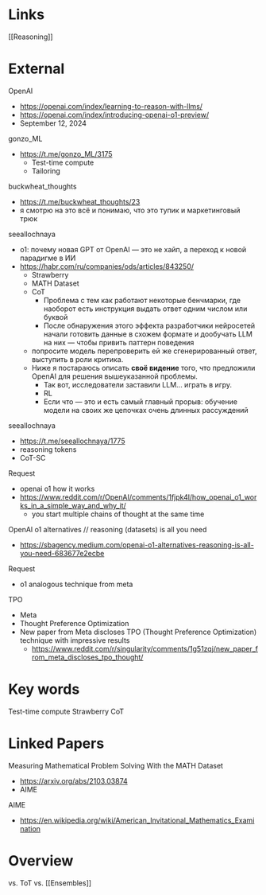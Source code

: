 
# Links

[[Reasoning]]

# External


OpenAI
- https://openai.com/index/learning-to-reason-with-llms/
- https://openai.com/index/introducing-openai-o1-preview/
- September 12, 2024

gonzo_ML
- https://t.me/gonzo_ML/3175
	- Test-time compute
	- Tailoring

buckwheat_thoughts
- https://t.me/buckwheat_thoughts/23
- я смотрю на это всё и понимаю, что это тупик и маркетинговый трюк

seeallochnaya
- о1: почему новая GPT от OpenAI — это не хайп, а переход к новой парадигме в ИИ
- https://habr.com/ru/companies/ods/articles/843250/
	- Strawberry
	- MATH Dataset
	- CoT
		- Проблема с тем как работают некоторые бенчмарки, где наоборот есть инструкция выдать ответ одним числом или буквой
		- После обнаружения этого эффекта разработчики нейросетей начали готовить данные в схожем формате и дообучать LLM на них — чтобы привить паттерн поведения
	- попросите модель перепроверить ей же сгенерированный ответ, выступить в роли критика.
	- Ниже я постараюсь описать **своё видение** того, что предложили OpenAI для решения вышеуказанной проблемы.
		- Так вот, исследователи заставили LLM... играть в игру.
		- RL
		- Если что — это и есть самый главный прорыв: обучение модели на своих же цепочках очень длинных рассуждений

seeallochnaya
- https://t.me/seeallochnaya/1775
- reasoning tokens
- CoT-SC

Request
- openai o1 how it works
- https://www.reddit.com/r/OpenAI/comments/1fjpk4l/how_openai_o1_works_in_a_simple_way_and_why_it/
	- you start multiple chains of thought at the same time

OpenAI o1 alternatives // reasoning (datasets) is all you need
- https://sbagency.medium.com/openai-o1-alternatives-reasoning-is-all-you-need-683677e2ecbe

Request
- o1 analogous technique from meta

TPO
- Meta
- Thought Preference Optimization
- New paper from Meta discloses TPO (Thought Preference Optimization) technique with impressive results
	- https://www.reddit.com/r/singularity/comments/1g51zqj/new_paper_from_meta_discloses_tpo_thought/


# Key words

Test-time compute
Strawberry
CoT

# Linked Papers

Measuring Mathematical Problem Solving With the MATH Dataset
- https://arxiv.org/abs/2103.03874
- AIME


AIME
- https://en.wikipedia.org/wiki/American_Invitational_Mathematics_Examination

# Overview

vs. ToT
vs. [[Ensembles]]